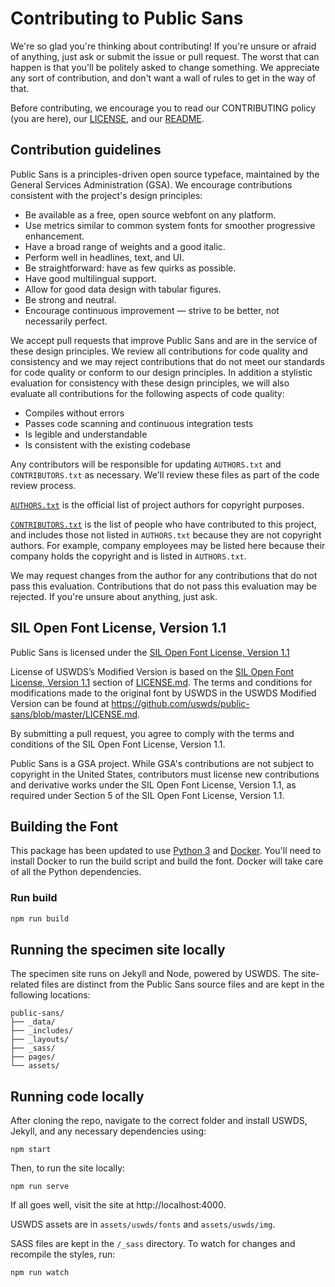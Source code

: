 # Contributing to Public Sans

We're so glad you're thinking about contributing! If you're unsure or afraid of anything, just ask or submit the issue or pull request. The worst that can happen is that you'll be politely asked to change something. We appreciate any sort of contribution, and don't want a wall of rules to get in the way of that.

Before contributing, we encourage you to read our CONTRIBUTING policy (you are here), our [LICENSE](https://github.com/uswds/public-sans/blob/master/LICENSE.md), and our [README](https://github.com/uswds/public-sans/blob/master/README.md).

## Contribution guidelines

Public Sans is a principles-driven open source typeface, maintained by the General Services Administration (GSA). We encourage contributions consistent with the project's design principles:

- Be available as a free, open source webfont on any platform.
- Use metrics similar to common system fonts for smoother progressive enhancement.
- Have a broad range of weights and a good italic.
- Perform well in headlines, text, and UI.
- Be straightforward: have as few quirks as possible.
- Have good multilingual support.
- Allow for good data design with tabular figures.
- Be strong and neutral.
- Encourage continuous improvement — strive to be better, not necessarily perfect.

We accept pull requests that improve Public Sans and are in the service of these design principles. We review all contributions for code quality and consistency and we may reject contributions that do not meet our standards for code quality or conform to our design principles. In addition a stylistic evaluation for consistency with these design principles, we will also evaluate all contributions for the following aspects of code quality:

- Compiles without errors
- Passes code scanning and continuous integration tests
- Is legible and understandable
- Is consistent with the existing codebase

Any contributors will be responsible for updating `AUTHORS.txt` and `CONTRIBUTORS.txt` as necessary. We'll review these files as part of the code review process.

[`AUTHORS.txt`](https://github.com/uswds/public-sans/blob/master/AUTHORS.txt) is the official list of project authors for copyright purposes.

[`CONTRIBUTORS.txt`](https://github.com/uswds/public-sans/blob/master/CONTRIBUTORS.txt) is the list of people who have contributed to this project, and includes those not listed in `AUTHORS.txt` because they are not copyright authors. For example, company employees may be listed here because their company holds the copyright and is listed in `AUTHORS.txt`.

We may request changes from the author for any contributions that do not pass this evaluation. Contributions that do not pass this evaluation may be rejected. If you're unsure about anything, just ask.

## SIL Open Font License, Version 1.1

Public Sans is licensed under the [SIL Open Font License, Version 1.1](https://scripts.sil.org/cms/scripts/page.php?site_id=nrsi&id=OFL_web)

License of USWDS’s Modified Version is based on the [SIL Open Font License, Version 1.1](https://github.com/uswds/public-sans/blob/master/LICENSE.md#sil-open-font-license-version-11) section of [LICENSE.md](https://github.com/uswds/public-sans/blob/master/LICENSE.md). The terms and conditions for modifications made to the original font by USWDS in the USWDS Modified Version can be found at https://github.com/uswds/public-sans/blob/master/LICENSE.md.

By submitting a pull request, you agree to comply with the terms and conditions of the SIL Open Font License, Version 1.1.

Public Sans is a GSA project. While GSA's contributions are not subject to copyright in the United States, contributors must license new contributions and derivative works under the SIL Open Font License, Version 1.1, as required under Section 5 of the SIL Open Font License, Version 1.1.

## Building the Font

This package has been updated to use [Python 3](https://www.python.org/downloads/) and [Docker](https://www.docker.com/get-started). You'll need to install Docker to run the build script and build the font. Docker will take care of all the Python dependencies.

### Run build

```sh
npm run build
```

## Running the specimen site locally

The specimen site runs on Jekyll and Node, powered by USWDS. The site-related files are distinct from the Public Sans source files and are kept in the following locations:

```
public-sans/
├── _data/
├── _includes/
├── _layouts/
├── _sass/
├── pages/
└── assets/
```

## Running code locally

After cloning the repo, navigate to the correct folder and install USWDS, Jekyll, and any necessary dependencies using:

```
npm start
```

Then, to run the site locally:

```
npm run serve
```

If all goes well, visit the site at http://localhost:4000.

USWDS assets are in `assets/uswds/fonts` and `assets/uswds/img`.

SASS files are kept in the `/_sass` directory. To watch for changes and recompile the styles, run:

```
npm run watch
```
